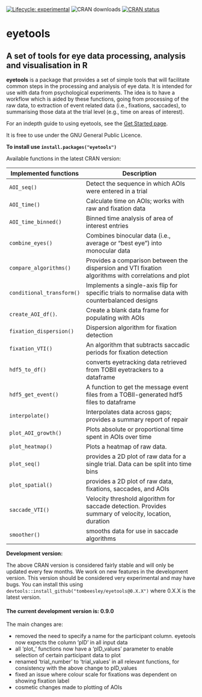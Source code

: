 
<!-- 
&#10;README.md is generated from README.Rmd. Please edit README.Rmd 
&#10;If you use index.Rmd or README.Rmd it's your responsibility to knit the document to create the corresponding .md. pkgdown does not do this for you because it only touches files in the doc/ directory.
&#10;-->
<!-- badges: start -->

[![Lifecycle:
experimental](https://img.shields.io/badge/lifecycle-experimental-orange.svg)](https://lifecycle.r-lib.org/articles/stages.html#experimental)
![CRAN
downloads](https://cranlogs.r-pkg.org/badges/grand-total/eyetools)
[![CRAN
status](https://www.r-pkg.org/badges/version/eyetools)](https://CRAN.R-project.org/package=eyetools)
<!-- badges: end -->

# **eyetools**

## A set of tools for eye data processing, analysis and visualisation in R

**eyetools** is a package that provides a set of simple tools that will
facilitate common steps in the processing and analysis of eye data. It
is intended for use with data from psychological experiments. The idea
is to have a workflow which is aided by these functions, going from
processing of the raw data, to extraction of event related data (i.e.,
fixations, saccades), to summarising those data at the trial level
(e.g., time on areas of interest).

For an indepth guide to using eyetools, see the [Get Started
page](https://tombeesley.github.io/eyetools/articles/eyetools.html).

It is free to use under the GNU General Public Licence.

**To install use `install.packages("eyetools")`**

Available functions in the latest CRAN version:

| Implemented functions | Description |
|----|----|
| `AOI_seq()` | Detect the sequence in which AOIs were entered in a trial |
| `AOI_time()` | Calculate time on AOIs; works with raw and fixation data |
| `AOI_time_binned()` | Binned time analysis of area of interest entries |
| `combine_eyes()` | Combines binocular data (i.e., average or “best eye”) into monocular data |
| `compare_algorithms()` | Provides a comparison between the dispersion and VTI fixation algorithms with correlations and plot |
| `conditional_transform()` | Implements a single-axis flip for specific trials to normalise data with counterbalanced designs |
| `create_AOI_df()`. | Create a blank data frame for populating with AOIs |
| `fixation_dispersion()` | Dispersion algorithm for fixation detection |
| `fixation_VTI()` | An algorithm that subtracts saccadic periods for fixation detection |
| `hdf5_to_df()` | converts eyetracking data retrieved from TOBII eyetrackers to a dataframe |
| `hdf5_get_event()` | A function to get the message event files from a TOBII-generated hdf5 files to dataframe |
| `interpolate()` | Interpolates data across gaps; provides a summary report of repair |
| `plot_AOI_growth()` | Plots absolute or proportional time spent in AOIs over time |
| `plot_heatmap()` | Plots a heatmap of raw data. |
| `plot_seq()` | provides a 2D plot of raw data for a single trial. Data can be split into time bins |
| `plot_spatial()` | provides a 2D plot of raw data, fixations, saccades, and AOIs |
| `saccade_VTI()` | Velocity threshold algorithm for saccade detection. Provides summary of velocity, location, duration |
| `smoother()` | smooths data for use in saccade algorithms |

**Development version:**

The above CRAN version is considered fairly stable and will only be
updated every few months. We work on new features in the development
version. This version should be considered very experimental and may
have bugs. You can install this using
`devtools::install_github("tombeesley/eyetools@0.X.X")` where 0.X.X is
the latest version.

#### The current development version is: 0.9.0

The main changes are:

- removed the need to specify a name for the participant column.
  eyetools now expects the column ‘pID’ in all input data
- all ‘plot\_’ functions now have a ‘pID_values’ parameter to enable
  selection of certain participant data to plot
- renamed ‘trial_number’ to ‘trial_values’ in all relevant functions,
  for consistency with the above change to pID_values
- fixed an issue where colour scale for fixations was dependent on
  showing fixation label
- cosmetic changes made to plotting of AOIs
